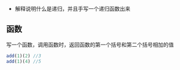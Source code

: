 - 解释说明什么是递归，并且手写一个递归函数出来

## 函数
写一个函数，调用函数时，返回函数的第一个括号和第二个括号相加的值
```js
add(1)(2) //3
add(1)(4) //5
```